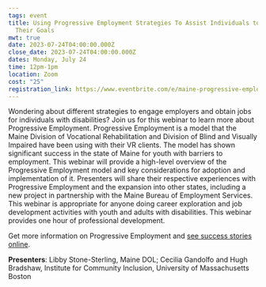 ```yaml
---
tags: event
title: Using Progressive Employment Strategies To Assist Individuals to Meet
  Their Goals
mwt: true
date: 2023-07-24T04:00:00.000Z
close_date: 2023-07-24T04:00:00.000Z
dates: Monday, July 24
time: 12pm-1pm
location: Zoom
cost: "25"
registration_link: https://www.eventbrite.com/e/maine-progressive-employment-webinar-tickets-592954642297
---
```

Wondering about different strategies to engage employers and obtain jobs for individuals with disabilities? Join us for this webinar to learn more about Progressive Employment. Progressive Employment is a model that the Maine Division of Vocational Rehabilitation and Division of Blind and Visually Impaired have been using with their VR clients. The model has shown significant success in the state of Maine for youth with barriers to employment. This webinar will provide a high-level overview of the Progressive Employment model and key considerations for adoption and implementation of it. Presenters will share their respective experiences with Progressive Employment and the expansion into other states, including a new project in partnership with the Maine Bureau of Employment Services. This webinar is appropriate for anyone doing career exploration and job development activities with youth and adults with disabilities. This webinar provides one hour of professional development.

Get more information on Progressive Employment and [see success stories online](https://www.explorevr.org/progressive-employment). 

**Presenters**: Libby Stone-Sterling, Maine DOL; Cecilia Gandolfo and Hugh Bradshaw, Institute for Community Inclusion, University of Massachusetts Boston